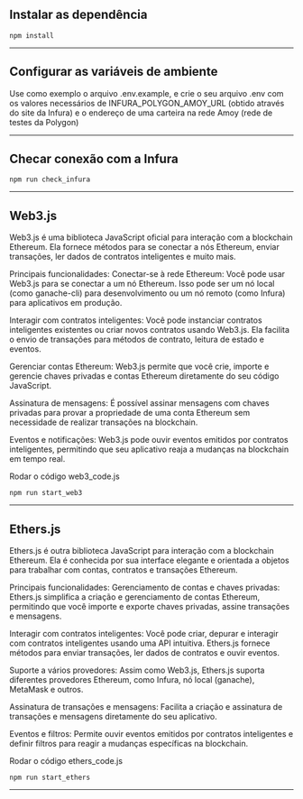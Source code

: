 ## Instalar as dependência

```
npm install
```
---

## Configurar as variáveis de ambiente

Use como exemplo o arquivo .env.example, e crie o seu arquivo .env com os valores necessários de INFURA_POLYGON_AMOY_URL (obtido através do site da Infura) e o endereço de uma carteira na rede Amoy (rede de testes da Polygon)

---

## Checar conexão com a Infura
```
npm run check_infura
```
---

## Web3.js

Web3.js é uma biblioteca JavaScript oficial para interação com a blockchain Ethereum. Ela fornece métodos para se conectar a nós Ethereum, enviar transações, ler dados de contratos inteligentes e muito mais.

Principais funcionalidades:
Conectar-se à rede Ethereum:
Você pode usar Web3.js para se conectar a um nó Ethereum. Isso pode ser um nó local (como ganache-cli) para desenvolvimento ou um nó remoto (como Infura) para aplicativos em produção.

Interagir com contratos inteligentes:
Você pode instanciar contratos inteligentes existentes ou criar novos contratos usando Web3.js. Ela facilita o envio de transações para métodos de contrato, leitura de estado e eventos.

Gerenciar contas Ethereum:
Web3.js permite que você crie, importe e gerencie chaves privadas e contas Ethereum diretamente do seu código JavaScript.

Assinatura de mensagens:
É possível assinar mensagens com chaves privadas para provar a propriedade de uma conta Ethereum sem necessidade de realizar transações na blockchain.

Eventos e notificações:
Web3.js pode ouvir eventos emitidos por contratos inteligentes, permitindo que seu aplicativo reaja a mudanças na blockchain em tempo real.

Rodar o código web3_code.js
```
npm run start_web3
```
---

## Ethers.js
Ethers.js é outra biblioteca JavaScript para interação com a blockchain Ethereum. Ela é conhecida por sua interface elegante e orientada a objetos para trabalhar com contas, contratos e transações Ethereum.

Principais funcionalidades:
Gerenciamento de contas e chaves privadas:
Ethers.js simplifica a criação e gerenciamento de contas Ethereum, permitindo que você importe e exporte chaves privadas, assine transações e mensagens.

Interagir com contratos inteligentes:
Você pode criar, depurar e interagir com contratos inteligentes usando uma API intuitiva. Ethers.js fornece métodos para enviar transações, ler dados de contratos e ouvir eventos.

Suporte a vários provedores:
Assim como Web3.js, Ethers.js suporta diferentes provedores Ethereum, como Infura, nó local (ganache), MetaMask e outros.

Assinatura de transações e mensagens:
Facilita a criação e assinatura de transações e mensagens diretamente do seu aplicativo.

Eventos e filtros:
Permite ouvir eventos emitidos por contratos inteligentes e definir filtros para reagir a mudanças específicas na blockchain.

Rodar o código ethers_code.js
```
npm run start_ethers
```
---

